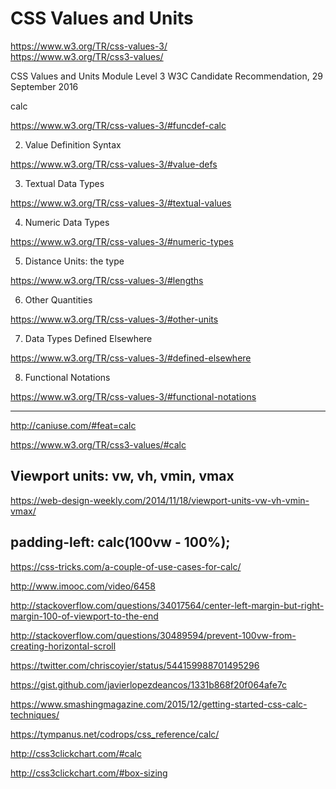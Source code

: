 # CSS Values and Units  


https://www.w3.org/TR/css-values-3/  
https://www.w3.org/TR/css3-values/  

CSS Values and Units Module Level 3
W3C Candidate Recommendation, 29 September 2016




calc

https://www.w3.org/TR/css-values-3/#funcdef-calc  




2. Value Definition Syntax  

https://www.w3.org/TR/css-values-3/#value-defs


3. Textual Data Types

https://www.w3.org/TR/css-values-3/#textual-values


4. Numeric Data Types  

https://www.w3.org/TR/css-values-3/#numeric-types


5. Distance Units: the <length> type

https://www.w3.org/TR/css-values-3/#lengths


6. Other Quantities

https://www.w3.org/TR/css-values-3/#other-units



7. Data Types Defined Elsewhere

https://www.w3.org/TR/css-values-3/#defined-elsewhere


8. Functional Notations

https://www.w3.org/TR/css-values-3/#functional-notations





*************************************************************************


http://caniuse.com/#feat=calc

https://www.w3.org/TR/css3-values/#calc


## Viewport units: vw, vh, vmin, vmax  

https://web-design-weekly.com/2014/11/18/viewport-units-vw-vh-vmin-vmax/  



## padding-left: calc(100vw - 100%);  




https://css-tricks.com/a-couple-of-use-cases-for-calc/


http://www.imooc.com/video/6458



http://stackoverflow.com/questions/34017564/center-left-margin-but-right-margin-100-of-viewport-to-the-end

http://stackoverflow.com/questions/30489594/prevent-100vw-from-creating-horizontal-scroll

https://twitter.com/chriscoyier/status/544159988701495296

https://gist.github.com/javierlopezdeancos/1331b868f20f064afe7c  

https://www.smashingmagazine.com/2015/12/getting-started-css-calc-techniques/



https://tympanus.net/codrops/css_reference/calc/



http://css3clickchart.com/#calc

http://css3clickchart.com/#box-sizing

